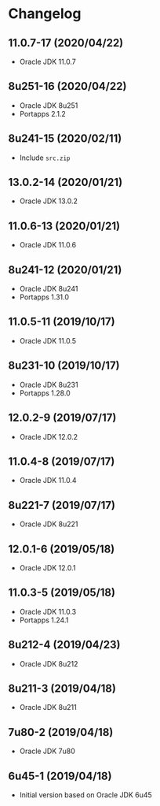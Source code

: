 # Changelog

## 11.0.7-17 (2020/04/22)

* Oracle JDK 11.0.7

## 8u251-16 (2020/04/22)

* Oracle JDK 8u251
* Portapps 2.1.2

## 8u241-15 (2020/02/11)

* Include `src.zip`

## 13.0.2-14 (2020/01/21)

* Oracle JDK 13.0.2

## 11.0.6-13 (2020/01/21)

* Oracle JDK 11.0.6

## 8u241-12 (2020/01/21)

* Oracle JDK 8u241
* Portapps 1.31.0

## 11.0.5-11 (2019/10/17)

* Oracle JDK 11.0.5

## 8u231-10 (2019/10/17)

* Oracle JDK 8u231
* Portapps 1.28.0

## 12.0.2-9 (2019/07/17)

* Oracle JDK 12.0.2

## 11.0.4-8 (2019/07/17)

* Oracle JDK 11.0.4

## 8u221-7 (2019/07/17)

* Oracle JDK 8u221

## 12.0.1-6 (2019/05/18)

* Oracle JDK 12.0.1

## 11.0.3-5 (2019/05/18)

* Oracle JDK 11.0.3
* Portapps 1.24.1

## 8u212-4 (2019/04/23)

* Oracle JDK 8u212

## 8u211-3 (2019/04/18)

* Oracle JDK 8u211

## 7u80-2 (2019/04/18)

* Oracle JDK 7u80

## 6u45-1 (2019/04/18)

* Initial version based on Oracle JDK 6u45
